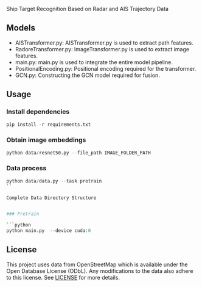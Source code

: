Ship Target Recognition Based on Radar and AIS Trajectory Data

## Models

* AISTransformer.py: AISTransformer.py is used to extract path features.
* RadoreTransformer.py: ImageTransformer.py is used to extract image features.
* main.py: main.py is used to integrate the entire model pipeline.
* PositionalEncoding.py: Positional encoding required for the transformer.
* GCN.py: Constructing the GCN model required for fusion.

## Usage

### Install dependencies

```python
pip install -r requirements.txt
```

### Obtain image embeddings

```python
python data/resnet50.py --file_path IMAGE_FOLDER_PATH
```

### Data process

```python
python data/data.py --task pretrain 
``

Complete Data Directory Structure


### Pretrain

```python
python main.py  --device cuda:0
```

## License

This project uses data from OpenStreetMap which is available under the Open Database License (ODbL). Any modifications to the data also adhere to this license. See [LICENSE](./LICENSE.txt) for more details.

